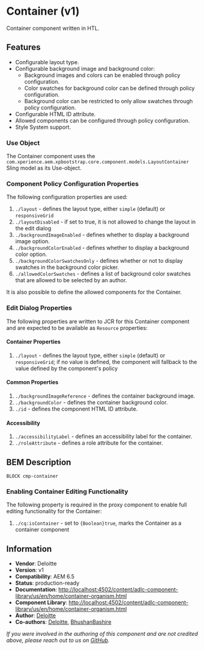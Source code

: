 
Container (v1)
====
Container component written in HTL.

## Features

* Configurable layout type.
* Configurable background image and background color:
    * Background images and colors can be enabled through policy configuration.
    * Color swatches for background color can be defined through policy configuration.
    * Background color can be restricted to only allow swatches through policy configuration.
* Configurable HTML ID attribute.
* Allowed components can be configured through policy configuration.
* Style System support.

### Use Object
The Container component uses the `com.xperience.aem.xpbootstrap.core.component.models.LayoutContainer` Sling model as its Use-object.

### Component Policy Configuration Properties
The following configuration properties are used:

1. `./layout` - defines the layout type, either `simple` (default) or `responsiveGrid`
2. `./layoutDisabled` - if set to true, it is not allowed to change the layout in the edit dialog
3. `./backgroundImageEnabled` - defines whether to display a background image option.
4. `./backgroundColorEnabled` - defines whether to display a background color option.
5. `./backgroundColorSwatchesOnly` -  defines whether or not to display swatches in the background color picker.
6. `./allowedColorSwatches` - defines a list of background color swatches that are allowed to be selected by an author.

It is also possible to define the allowed components for the Container.

### Edit Dialog Properties
The following properties are written to JCR for this Container component and are expected to be available as `Resource` properties:

#### Container Properties
1. `./layout` - defines the layout type, either `simple` (default) or `responsiveGrid`; if no value is defined, the component will fallback to the value defined by the component's policy

#### Common Properties
1. `./backgroundImageReference` - defines the container background image.
2. `./backgroundColor` - defines the container background color.
3. `./id` - defines the component HTML ID attribute.

#### Accessibility
1. `./accessibilityLabel` - defines an accessibility label for the container.
2. `./roleAttribute` - defines a role attribute for the container.

## BEM Description
```
BLOCK cmp-container
```

### Enabling Container Editing Functionality
The following property is required in the proxy component to enable full editing functionality for the Container:

1. `./cq:isContainer` - set to `{Boolean}true`, marks the Container as a container component

## Information
* **Vendor**: Deloitte
* **Version**: v1
* **Compatibility**: AEM 6.5
* **Status**: production-ready
* **Documentation**: [http://localhost:4502/content/adlc-component-library/us/en/home/container-organism.html](http://localhost:4502/content/adlc-component-library/us/en/home/container-organism.html)
* **Component Library**: [http://localhost:4502/content/adlc-component-library/us/en/home/container-organism.html](http://localhost:4502/content/adlc-component-library/us/en/home/container-organism.html)
* **Author**: [Deloitte]()
* **Co-authors**: [Deloitte](), [BhushanBashire](https://github.com/BhushanBashire)

_If you were involved in the authoring of this component and are not credited above, please reach out to us on [GitHub](https://github.com/Deloitte/xperience-reactor)._
